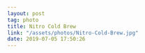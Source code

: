 ```yaml
---
layout: post
tag: photo
title: Nitro Cold Brew
link: "/assets/photos/Nitro-Cold-Brew.jpg"
date: 2019-07-05 17:50:26
---
```

